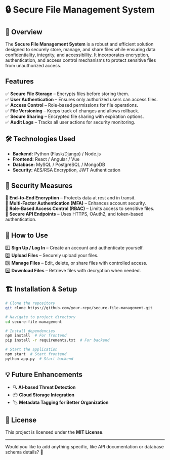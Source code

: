 # 🔒 Secure File Management System  

## 📌 Overview 
The **Secure File Management System** is a robust and efficient solution designed to securely store, manage, and share files while ensuring data confidentiality, integrity, and accessibility. It incorporates encryption, authentication, and access control mechanisms to protect sensitive files from unauthorized access.  

## Features 
✅ **Secure File Storage** – Encrypts files before storing them.  
✅ **User Authentication** – Ensures only authorized users can access files.  
✅ **Access Control** – Role-based permissions for file operations.  
✅ **File Versioning** – Keeps track of changes and allows rollback.  
✅ **Secure Sharing** – Encrypted file sharing with expiration options.  
✅ **Audit Logs** – Tracks all user actions for security monitoring.  

## 🛠️ Technologies Used  
- **Backend:** Python (Flask/Django) / Node.js  
- **Frontend:** React / Angular / Vue  
- **Database:** MySQL / PostgreSQL / MongoDB  
- **Security:** AES/RSA Encryption, JWT Authentication  

## 🔐 Security Measures  
🔹 **End-to-End Encryption** – Protects data at rest and in transit.  
🔹 **Multi-Factor Authentication (MFA)** – Enhances account security.  
🔹 **Role-Based Access Control (RBAC)** – Limits access to sensitive files.  
🔹 **Secure API Endpoints** – Uses HTTPS, OAuth2, and token-based authentication.  

## 📂 How to Use  
1️⃣ **Sign Up / Log In** – Create an account and authenticate yourself.  
2️⃣ **Upload Files** – Securely upload your files.  
3️⃣ **Manage Files** – Edit, delete, or share files with controlled access.  
4️⃣ **Download Files** – Retrieve files with decryption when needed.  

## 🏗️ Installation & Setup  
```bash
# Clone the repository
git clone https://github.com/your-repo/secure-file-management.git  

# Navigate to project directory  
cd secure-file-management  

# Install dependencies  
npm install  # For frontend  
pip install -r requirements.txt  # For backend  

# Start the application  
npm start  # Start frontend  
python app.py  # Start backend  
```

## 💡 Future Enhancements  
- 🔍 **AI-based Threat Detection**  
- 📦 **Cloud Storage Integration**  
- 🏷 **Metadata Tagging for Better Organization**  

## 📜 License  
This project is licensed under the **MIT License**.  

---

Would you like to add anything specific, like API documentation or database schema details? 🚀
